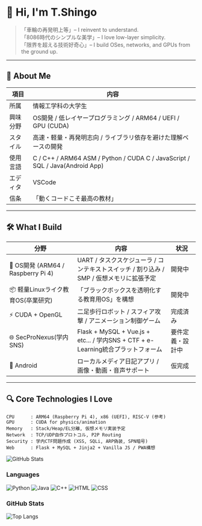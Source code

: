 # 👋 Hi, I'm T.Shingo

> 「車輪の再発明上等」– I reinvent to understand.  
> 「8086時代のシンプルな美学」– I love low-layer simplicity.  
>  「限界を超える技術好奇心」– I build OSes, networks, and GPUs from the ground up.

---

## 🚀 About Me

| 項目 | 内容 |
|------|------|
| 所属 | 情報工学科の大学生 |
| 興味分野 | OS開発 / 低レイヤープログラミング / ARM64 / UEFI / GPU (CUDA) |
| スタイル | 高速・軽量・再発明志向 / ライブラリ依存を避けた理解ベースの開発 |
| 使用言語 | C / C++ / ARM64 ASM / Python / CUDA C / JavaScript / SQL / Java(Android App) |
| エディタ | VSCode |
| 信条 | 「動くコードこそ最高の教材」|

---

## 🛠️ What I Build

| 分野 | 内容 | 状況 |
|------|------|------|
| 🧠 OS開発 (ARM64 / Raspberry Pi 4) | UART / タスクスケジューラ / コンテキストスイッチ / 割り込み / SMP / 仮想メモリに拡張予定 | 開発中 |
| 📦 軽量Linuxライク教育OS(卒業研究) | 「ブラックボックスを透明化する教育用OS」を構想 | 開発中 |
| ⚡ CUDA + OpenGL | 二足歩行ロボット / スフィア攻撃 / アニメーション制御ゲーム | 完成済み |
| 🌐 SecProNexus(学内SNS) | Flask + MySQL + Vue.js + etc... / 学内SNS + CTF + e-Learning統合プラットフォーム | 要件定義・設計中 |
| 📱 Android | ローカルメディア日記アプリ / 画像・動画・音声サポート | 仮完成 |

---

## 🔍 Core Technologies I Love

```
CPU      : ARM64 (Raspberry Pi 4), x86 (UEFI), RISC-V (参考)
GPU      : CUDA for physics/animation
Memory   : Stack/Heap/EL分離, 仮想メモリ実装予定
Network  : TCP/UDP自作プロトコル, P2P Routing
Security : 学内CTF問題作成 (XSS, SQLi, ARP偽装, SPN暗号)
Web      : Flask + MySQL + Jinja2 + Vanilla JS / PWA構想
```

![GitHub Stats](https://github-readme-stats.vercel.app/api?username=Tachi-Shin&show_icons=true&theme=radical)
### Languages
![Python](https://img.shields.io/badge/Python-3776AB?style=for-the-badge&logo=python&logoColor=white)
![Java](https://img.shields.io/badge/Java-007396?style=for-the-badge&logo=java&logoColor=white)
![C++](https://img.shields.io/badge/C++-00599C?style=for-the-badge&logo=c%2B%2B&logoColor=white)
![HTML](https://img.shields.io/badge/HTML5-E34F26?style=for-the-badge&logo=html5&logoColor=white)
![CSS](https://img.shields.io/badge/CSS3-1572B6?style=for-the-badge&logo=css3&logoColor=white)
### GitHub Stats
![Top Langs](https://github-readme-stats.vercel.app/api/top-langs/?username=Tachi-Shin&layout=compact)
